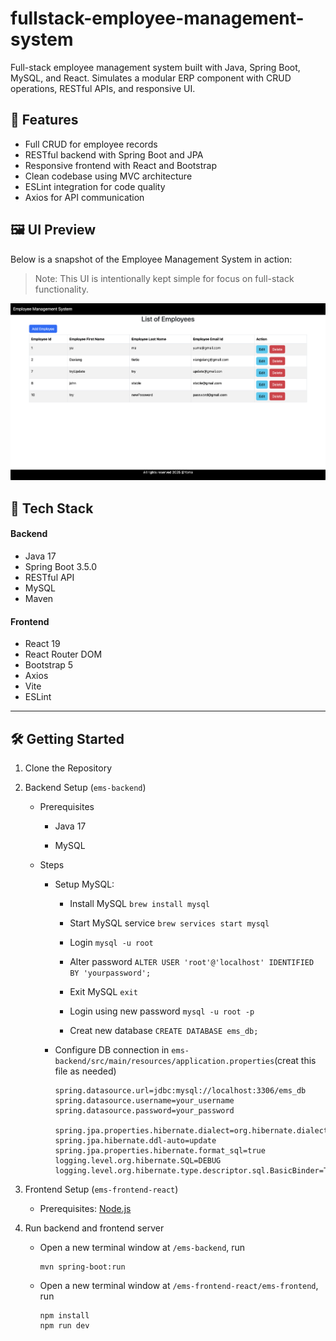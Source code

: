 # fullstack-employee-management-system
Full-stack employee management system built with Java, Spring Boot, MySQL, and React. Simulates a modular ERP component with CRUD operations, RESTful APIs, and responsive UI.

## 🌟 Features

- Full CRUD for employee records
- RESTful backend with Spring Boot and JPA
- Responsive frontend with React and Bootstrap
- Clean codebase using MVC architecture
- ESLint integration for code quality
- Axios for API communication

## 🖼️ UI Preview

Below is a snapshot of the Employee Management System in action:

> Note: This UI is intentionally kept simple for focus on full-stack functionality.

![EMS List View](./screenshots/employee-list.png)



## 🚀 Tech Stack

#### Backend
- Java 17
- Spring Boot 3.5.0
- RESTful API
- MySQL
- Maven

#### Frontend
- React 19
- React Router DOM
- Bootstrap 5
- Axios
- Vite
- ESLint

---

## 🛠️ Getting Started

1. Clone the Repository

2. Backend Setup (`ems-backend`)

   - Prerequisites

     - Java 17

     - MySQL

   - Steps

     - Setup MySQL: 

       - Install MySQL `brew install mysql`

       - Start MySQL service `brew services start mysql`

       - Login `mysql -u root`
     
       - Alter password `ALTER USER 'root'@'localhost' IDENTIFIED BY 'yourpassword';`
     
       - Exit MySQL `exit`
     
       - Login using new password `mysql -u root -p`
     
       - Creat new database `CREATE DATABASE ems_db;`
     
     - Configure DB connection in `ems-backend/src/main/resources/application.properties`(creat this file as needed)
     
       ```
       spring.datasource.url=jdbc:mysql://localhost:3306/ems_db
       spring.datasource.username=your_username
       spring.datasource.password=your_password
       
       spring.jpa.properties.hibernate.dialect=org.hibernate.dialect.MySQLDialect
       spring.jpa.hibernate.ddl-auto=update
       spring.jpa.properties.hibernate.format_sql=true
       logging.level.org.hibernate.SQL=DEBUG
       logging.level.org.hibernate.type.descriptor.sql.BasicBinder=TRACE
       ```


3. Frontend Setup (`ems-frontend-react`)

      - Prerequisites: [Node.js](https://nodejs.org/en)


4. Run backend and frontend server

   - Open a new terminal window at `/ems-backend`, run
     ```
     mvn spring-boot:run
     ```

   - Open a new terminal window at `/ems-frontend-react/ems-frontend`, run

     ```
     npm install
     npm run dev
     ```

